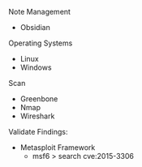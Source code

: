 Note Management
 - Obsidian

Operating Systems
 - Linux
 - Windows

Scan
- Greenbone
- Nmap
- Wireshark

Validate Findings:
- Metasploit Framework
	- msf6 > search cve:2015-3306